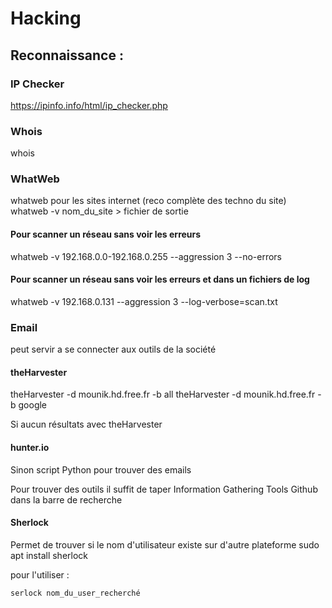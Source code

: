 # Hacking

## Reconnaissance :

### IP Checker
https://ipinfo.info/html/ip_checker.php

### Whois
whois

### WhatWeb
whatweb pour les sites internet (reco complète des techno du site)
whatweb -v nom_du_site > fichier de sortie

#### Pour scanner un réseau sans voir les erreurs
whatweb -v 192.168.0.0-192.168.0.255 --aggression 3 --no-errors

#### Pour scanner un réseau sans voir les erreurs et dans un fichiers de log
whatweb -v 192.168.0.131 --aggression 3 --log-verbose=scan.txt

### Email
peut servir a se connecter aux outils de la société

#### theHarvester
theHarvester -d mounik.hd.free.fr -b all
theHarvester -d mounik.hd.free.fr -b google

Si aucun résultats avec theHarvester
#### hunter.io

Sinon script Python pour trouver des emails

Pour trouver des outils il suffit de taper Information Gathering Tools Github dans la barre de recherche

#### Sherlock
Permet de trouver si le nom d'utilisateur existe sur d'autre plateforme
sudo apt install sherlock

pour l'utiliser :
```
serlock nom_du_user_recherché
```
